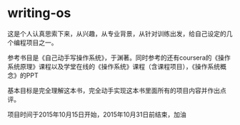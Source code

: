 # writing-os
这是个人认真思索下来，从兴趣，从专业背景，从针对训练出发，给自己设定的几个编程项目之一。

参考书目是《自己动手写操作系统》，于渊著。同时参考的还有coursera的《操作系统原理》课程以及学堂在线的《操作系统》课程（含课程项目），《操作系统概念》的PPT

基本目标是完全理解这本书，完全动手实现这本书里面所有的项目内容并作出点评。

项目时间于2015年10月15日开始，2015年10月31日前结束，加油
